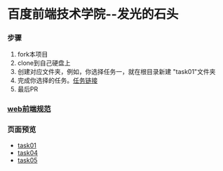 # 百度前端技术学院--发光的石头


### 步骤
1. fork本项目
2. clone到自己硬盘上
3. 创建对应文件夹，例如，你选择任务一，就在根目录新建 "task01"文件夹
4. 完成你选择的任务。[任务链接](tp://ife.baidu.com/task/all)
5. 最后PR

### [web前端规范](http://www.jianshu.com/p/8d291d823cc0)



### 页面预览

* [task01](http://503945930.github.io/ligntStone/task01/)
* [task04](http://503945930.github.io/ligntStone/task04/)
* [task05](http://503945930.github.io/ligntStone/task05/)
